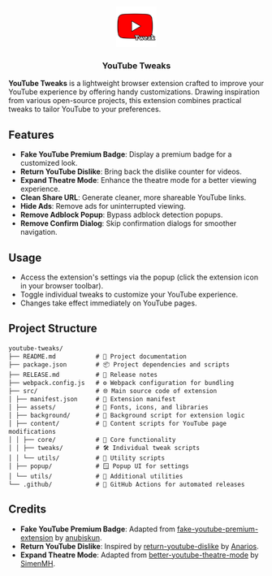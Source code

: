 <div align="center">
    <img src="src/assets/icons/icon128.png" alt="Logo" width="80" height="80">
    <h3 align="center">YouTube Tweaks</h3>
</div>

**YouTube Tweaks** is a lightweight browser extension crafted to improve your YouTube experience by offering handy customizations. Drawing inspiration from various open-source projects, this extension combines practical tweaks to tailor YouTube to your preferences.

## Features

- **Fake YouTube Premium Badge**: Display a premium badge for a customized look.
- **Return YouTube Dislike**: Bring back the dislike counter for videos.
- **Expand Theatre Mode**: Enhance the theatre mode for a better viewing experience.
- **Clean Share URL**: Generate cleaner, more shareable YouTube links.
- **Hide Ads**: Remove ads for uninterrupted viewing.
- **Remove Adblock Popup**: Bypass adblock detection popups.
- **Remove Confirm Dialog**: Skip confirmation dialogs for smoother navigation.

## Usage

- Access the extension's settings via the popup (click the extension icon in your browser toolbar).
- Toggle individual tweaks to customize your YouTube experience.
- Changes take effect immediately on YouTube pages.

## Project Structure

```
youtube-tweaks/
├── README.md           # 📘 Project documentation
├── package.json        # 📦 Project dependencies and scripts
├── RELEASE.md          # 📝 Release notes
├── webpack.config.js   # ⚙️ Webpack configuration for bundling
├── src/                # 🌐 Main source code of extension
│ ├── manifest.json     # 🔖 Extension manifest
│ ├── assets/           # 🎨 Fonts, icons, and libraries
│ ├── background/       # 🧠 Background script for extension logic
│ ├── content/          # 📄 Content scripts for YouTube page modifications
│ │ ├── core/           # 🧹 Core functionality
│ │ ├── tweaks/         # 🛠️ Individual tweak scripts
│ │ └── utils/          # 🧰 Utility scripts
│ ├── popup/            # 🪟 Popup UI for settings
│ └── utils/            # 🔧 Additional utilities
└── .github/            # 🤖 GitHub Actions for automated releases
```

<h2>Credits</h2>
<ul>
    <li>
        <strong>Fake YouTube Premium Badge</strong>: Adapted from <a href="https://github.com/anubiskun/fake-youtube-premium-extension" target="_blank" rel="noopener noreferrer">fake-youtube-premium-extension</a> by <a href="https://github.com/anubiskun" target="_blank" rel="noopener noreferrer">anubiskun</a>.
    </li>
    <li>
        <strong>Return YouTube Dislike</strong>: Inspired by <a href="https://github.com/Anarios/return-youtube-dislike" target="_blank" rel="noopener noreferrer">return-youtube-dislike</a> by <a href="https://github.com/Anarios" target="_blank" rel="noopener noreferrer">Anarios</a>.
    </li>
     <li>
        <strong>Expand Theatre Mode</strong>: Adapted from <a href="https://github.com/SimenMH/better-youtube-theatre-mode" target="_blank" rel="noopener noreferrer">better-youtube-theatre-mode</a> by <a href="https://github.com/SimenMH" target="_blank" rel="noopener noreferrer">SimenMH</a>.
    </li>
</ul>
